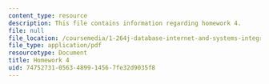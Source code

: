 ```yaml
---
content_type: resource
description: This file contains information regarding homework 4.
file: null
file_location: /coursemedia/1-264j-database-internet-and-systems-integration-technologies-fall-2013/747527310563489914567fe32d9035f8_MIT1_264JF13_HW4.pdf
file_type: application/pdf
resourcetype: Document
title: Homework 4
uid: 74752731-0563-4899-1456-7fe32d9035f8
---
```

